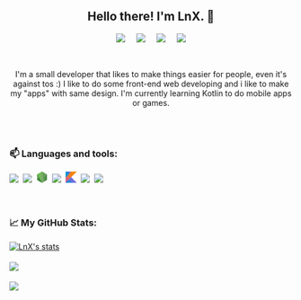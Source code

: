 <h2 align="center">Hello there! I'm LnX. 👋</h2>

<p align='center'>
<a href="https://discord.gg/a3Vg8fU"><img height="30" src="https://cdn.jsdelivr.net/npm/simple-icons@v3/icons/discord.svg"></a>&nbsp;&nbsp;&nbsp;&nbsp;
<a href="https://www.youtube.com/c/sqostik?sub_confirmation=1"><img height="30" src="https://cdn.jsdelivr.net/npm/simple-icons@v3/icons/youtube.svg"></a>&nbsp;&nbsp;&nbsp;&nbsp;
<a href="https://twitter.com/realsqostik"><img height="30" src="https://cdn.jsdelivr.net/npm/simple-icons@v3/icons/twitter.svg"></a>&nbsp;&nbsp;&nbsp;&nbsp;
<a href="https://instagram.com/sqostik"><img height="30" src="https://cdn.jsdelivr.net/npm/simple-icons@v3/icons/instagram.svg"></a>
</p>
<br>
<p align="center">I'm a small developer that likes to make things easier for people, even it's against tos :) I like to do some front-end web developing and i like to make my "apps" with same design. I'm currently learning Kotlin to do mobile apps or games.</p>
<br>
<br>

### 📫 Languages and tools:
<code><img height="20" src="https://upload.wikimedia.org/wikipedia/commons/thumb/7/7a/C_Sharp_logo.svg/150px-C_Sharp_logo.svg.png"></code>&nbsp;
<code><img height="20" src="https://upload.wikimedia.org/wikipedia/commons/thumb/c/c3/Python-logo-notext.svg/1024px-Python-logo-notext.svg.png"></code>&nbsp;
<code><img height="20" src="https://raw.githubusercontent.com/github/explore/80688e429a7d4ef2fca1e82350fe8e3517d3494d/topics/nodejs/nodejs.png"></code>&nbsp;
<code><img height="20" src="https://icons-for-free.com/iconfiles/png/512/development+logo+mysql+icon-1320184807686758112.png"></code>&nbsp;
<code><img height="20" src="https://raw.githubusercontent.com/github/explore/80688e429a7d4ef2fca1e82350fe8e3517d3494d/topics/kotlin/kotlin.png"></code>&nbsp;
<code><img height="20" src="https://git-scm.com/images/logos/downloads/Git-Icon-1788C.png"></code>&nbsp;
<code><img height="20" src="https://i.imgur.com/d99lFGD.png"></code>&nbsp;
<br>
<br>
<br>
### 📈 My GitHub Stats:

<a href="https://github.com/lnxcz">
  <img align="center" src="https://github-readme-stats.vercel.app/api?username=lnxcz&show_icons=true&include_all_commits=true&show_icons=true&title_color=fff&icon_color=79ff97&text_color=9f9f9f&bg_color=151515" alt="LnX's stats" />
</a>
<br><br>
<a href="https://github.com/lnxcz?tab=repositories">
  <img align="center" src="https://github-readme-stats.vercel.app/api/top-langs/?username=lnxcz&layout=compact&show_icons=true&title_color=fff&icon_color=79ff97&text_color=9f9f9f&bg_color=151515" />
</a>
<br>
<br>
  <img align="center" src="https://visitor-badge.laobi.icu/badge?page_id=lnxcz.lnxcz" />
